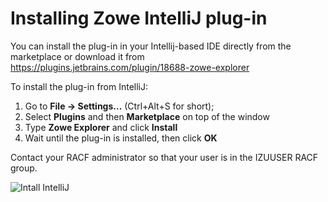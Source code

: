 # Installing Zowe IntelliJ plug-in

You can install the plug-in in your Intellij-based IDE directly from the marketplace or download it from https://plugins.jetbrains.com/plugin/18688-zowe-explorer

To install the plug-in from IntelliJ:

1. Go to **File -> Settings...** (Ctrl+Alt+S for short);
2. Select **Plugins** and then **Marketplace** on top of the window
3. Type **Zowe Explorer** and click **Install**
4. Wait until the plug-in is installed, then click **OK**

Contact your RACF administrator so that your user is in the IZUUSER RACF group. 

![Intall IntelliJ](../images/intellij/intellij-install.gif)
